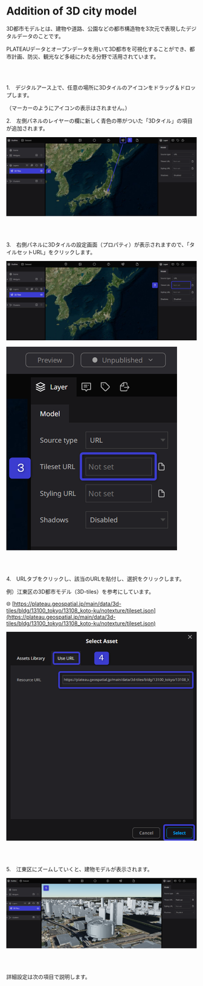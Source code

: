 # Addition of 3D city model

3D都市モデルとは、建物や道路、公園などの都市構造物を3次元で表現したデジタルデータのことです。

PLATEAUデータとオープンデータを用いて3D都市を可視化することができ、都市計画、防災、観光など多岐にわたる分野で活用されています。

<br>
<br>

1.　デジタルアース上で、任意の場所に3Dタイルのアイコンをドラッグ＆ドロップします。

（マーカーのようにアイコンの表示はされません。）
    
2.　左側パネルのレイヤーの欄に新しく青色の帯がついた「3Dタイル」の項目が追加されます。

![2024-06-23_11h43_27.png](Addition%20of%203D%20city%20model%2042278e8fa2664542bf48c5b503d7380a/2024-06-23_11h43_27.png)

<br>
<br>

3.　右側パネルに3Dタイルの設定画面（プロパティ）が表示されますので、「タイルセットURL」をクリックします。

![2024-06-23_11h44_13.png](Addition%20of%203D%20city%20model%2042278e8fa2664542bf48c5b503d7380a/2024-06-23_11h44_13.png)

![2024-06-23_12h49_38.png](Addition%20of%203D%20city%20model%2042278e8fa2664542bf48c5b503d7380a/2024-06-23_12h49_38.png)

<br>
<br>

4.　URLタブをクリックし、該当のURLを貼付し、選択をクリックします。

例）江東区の3D都市モデル（3D-tiles）を参考にしています。

🌐 [https://plateau.geospatial.jp/main/data/3d-tiles/bldg/13100_tokyo/13108_koto-ku/notexture/tileset.json](https://plateau.geospatial.jp/main/data/3d-tiles/bldg/13100_tokyo/13108_koto-ku/notexture/tileset.json)

![2024-06-23_12h58_32.png](Addition%20of%203D%20city%20model%2042278e8fa2664542bf48c5b503d7380a/2024-06-23_12h58_32.png)

<br>
<br>

5.　江東区にズームしていくと、建物モデルが表示されます。

![2024-06-23_13h21_02.png](Addition%20of%203D%20city%20model%2042278e8fa2664542bf48c5b503d7380a/2024-06-23_13h21_02.png)

<br>
<br>

詳細設定は次の項目で説明します。
